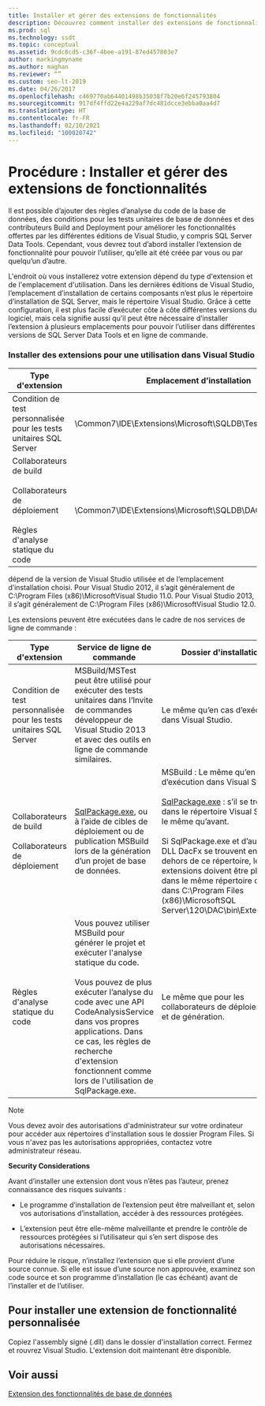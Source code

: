 ```yaml
---
title: Installer et gérer des extensions de fonctionnalités
description: Découvrez comment installer des extensions de fonctionnalités afin de pouvoir augmenter les fonctionnalités de SQL Server Data Tools. Consultez l’emplacement d’installation de différents types d’extensions.
ms.prod: sql
ms.technology: ssdt
ms.topic: conceptual
ms.assetid: 9cdc8cd5-c36f-4bee-a191-87ed457803e7
author: markingmyname
ms.author: maghan
ms.reviewer: “”
ms.custom: seo-lt-2019
ms.date: 04/26/2017
ms.openlocfilehash: c469770ab64401498b35038f7b20e6f245793804
ms.sourcegitcommit: 917df4ffd22e4a229af7dc481dcce3ebba0aa4d7
ms.translationtype: HT
ms.contentlocale: fr-FR
ms.lasthandoff: 02/10/2021
ms.locfileid: "100020742"
---
```

# <a name="how-to-install-and-manage-feature-extensions"></a>Procédure : Installer et gérer des extensions de fonctionnalités

Il est possible d’ajouter des règles d’analyse du code de la base de données, des conditions pour les tests unitaires de base de données et des contributeurs Build and Deployment pour améliorer les fonctionnalités offertes par les différentes éditions de Visual Studio, y compris SQL Server Data Tools. Cependant, vous devrez tout d’abord installer l’extension de fonctionnalité pour pouvoir l’utiliser, qu’elle ait été créée par vous ou par quelqu’un d’autre.  
  
L'endroit où vous installerez votre extension dépend du type d'extension et de l'emplacement d'utilisation. Dans les dernières éditions de Visual Studio, l’emplacement d’installation de certains composants n’est plus le répertoire d’installation de SQL Server, mais le répertoire Visual Studio. Grâce à cette configuration, il est plus facile d’exécuter côte à côte différentes versions du logiciel, mais cela signifie aussi qu’il peut être nécessaire d’installer l’extension à plusieurs emplacements pour pouvoir l’utiliser dans différentes versions de SQL Server Data Tools et en ligne de commande.  
  
### <a name="installing-extensions-for-use-inside-visual-studio"></a>Installer des extensions pour une utilisation dans Visual Studio  
  
|Type d'extension|Emplacement d’installation|  
|------------------|--------------------|  
|Condition de test personnalisée pour les tests unitaires SQL Server|<Visual Studio Install Dir>\Common7\IDE\Extensions\\Microsoft\SQLDB\TestConditions|  
|Collaborateurs de build<br /><br />Collaborateurs de déploiement<br /><br />Règles d'analyse statique du code|<Visual Studio Install Dir>\Common7\IDE\Extensions\\Microsoft\SQLDB\DAC\120\Extensions|  
  
<Visual Studio Install Dir> dépend de la version de Visual Studio utilisée et de l’emplacement d’installation choisi. Pour Visual Studio 2012, il s’agit généralement de C:\Program Files (x86)\\MicrosoftVisual Studio 11.0. Pour Visual Studio 2013, il s’agit généralement de C:\Program Files (x86)\\MicrosoftVisual Studio 12.0.  
  
Les extensions peuvent être exécutées dans le cadre de nos services de ligne de commande :  
  
|Type d'extension|Service de ligne de commande|Dossier d'installation|  
|------------------|------------------------|------------------|  
|Condition de test personnalisée pour les tests unitaires SQL Server|MSBuild/MSTest peut être utilisé pour exécuter des tests unitaires dans l’Invite de commandes développeur de Visual Studio 2013 et avec des outils en ligne de commande similaires.|Le même qu’en cas d’exécution dans Visual Studio.|  
|Collaborateurs de build<br /><br />Collaborateurs de déploiement|[SqlPackage.exe](../tools/sqlpackage/sqlpackage.md), ou à l’aide de cibles de déploiement ou de publication MSBuild lors de la génération d’un projet de base de données.|MSBuild : Le même qu’en cas d’exécution dans Visual Studio.<br /><br />[SqlPackage.exe](../tools/sqlpackage/sqlpackage.md) : s’il se trouve dans le répertoire Visual Studio, le même qu’avant.<br /><br />Si SqlPackage.exe et d’autres DLL DacFx se trouvent en dehors de ce répertoire, les extensions doivent être placées dans le même répertoire ou dans C:\Program Files (x86)\\MicrosoftSQL Server\120\DAC\bin\Extensions.|  
|Règles d'analyse statique du code|Vous pouvez utiliser MSBuild pour générer le projet et exécuter l'analyse statique du code.<br /><br />Vous pouvez de plus exécuter l’analyse du code avec une API CodeAnalysisService dans vos propres applications. Dans ce cas, les règles de recherche d'extension fonctionnent comme lors de l'utilisation de SqlPackage.exe.|Le même que pour les collaborateurs de déploiement et de génération.|  
  
> [!NOTE]  
> Vous devez avoir des autorisations d'administrateur sur votre ordinateur pour accéder aux répertoires d'installation sous le dossier Program Files. Si vous n'avez pas les autorisations appropriées, contactez votre administrateur réseau.  
  
**Security Considerations**  
  
Avant d’installer une extension dont vous n’êtes pas l’auteur, prenez connaissance des risques suivants :  
  
-   Le programme d’installation de l’extension peut être malveillant et, selon vos autorisations d’installation, accéder à des ressources protégées.  
  
-   L’extension peut être elle-même malveillante et prendre le contrôle de ressources protégées si l’utilisateur qui s’en sert dispose des autorisations nécessaires.  
  
Pour réduire le risque, n’installez l’extension que si elle provient d’une source connue. Si elle est issue d’une source non approuvée, examinez son code source et son programme d’installation (le cas échéant) avant de l’installer et de l’utiliser.  
  
## <a name="to-install-a-custom-feature-extension"></a>Pour installer une extension de fonctionnalité personnalisée  
Copiez l'assembly signé (.dll) dans le dossier d'installation correct. Fermez et rouvrez Visual Studio. L'extension doit maintenant être disponible.  
  
## <a name="see-also"></a>Voir aussi  
[Extension des fonctionnalités de base de données](../ssdt/extending-the-database-features.md)  
  
